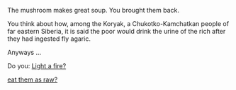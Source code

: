 The mushroom makes great soup. You brought them back.

You think about how, among the Koryak, a Chukotko-Kamchatkan people of
far eastern Siberia, it is said the poor would drink the urine of the
rich after they had ingested fly agaric.

Anyways ...

Do you:
[Light a fire?](../../light-fire/fire.md)

[eat them as raw?](../../super-man/save-the-word.md)
